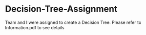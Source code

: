 # Decision-Tree-Assignment

Team and I were assigned to create a Decision Tree. Please refer to Information.pdf to see details
